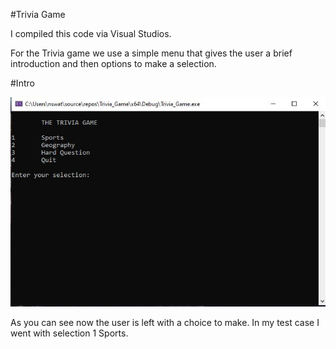 #Trivia Game

I compiled this code via Visual Studios. 

For the Trivia game we use a simple menu that gives the user a brief introduction and then options to make a selection. 

#Intro

![Step 1](https://github.com/aquaman48/Projects/blob/main/C%20Projects/Screenshots/Intro.JPG)

As you can see now the user is left with a choice to make. In my test case I went with selection 1 Sports. 


